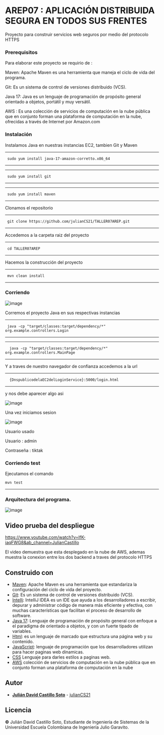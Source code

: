 # AREP07 : APLICACIÓN DISTRIBUIDA SEGURA EN TODOS SUS FRENTES

Proyecto para construir servicios web seguros por medio del protocolo HTTPS

### Prerequisitos

Para elaborar este proyecto se requirio de : 


Maven: Apache Maven es una herramienta que maneja el ciclo de vida del programa.



Git: Es un sistema de control de versiones distribuido (VCS).



Java 17: Java es un lenguaje de programación de propósito general orientado a objetos, portátil y muy versátil.



AWS : Es una colección de servicios de computación en la nube pública que en conjunto forman una plataforma de computación en la nube, ofrecidas a través de Internet por Amazon.com

### Instalación

Instalamos Java en nuestras instancias EC2, tambien Git y Maven


---

	 sudo yum install java-17-amazon-corretto.x86_64
  
	
---


---

	 sudo yum install git
  
	
---


---

	 sudo yum install maven
  
	
---

Clonamos el repositorio

---

     git clone https://github.com/julianCS21/TALLER07AREP.git
---
  

Accedemos a la carpeta raiz del proyecto


---

     cd TALLER07AREP
---

Hacemos la construcción del proyecto

---

	 mvn clean install
  
	
---



### Corriendo


![image](https://github.com/julianCS21/TALLER07AREP/assets/96396177/1f066786-5897-4ef0-a2f0-d9c4b242a1b0)



Corremos el proyecto Java en sus respectivas instancias


---

	 java -cp "target/classes:target/dependency/*" org.example.controllers.Login
  
	
---

---

	  java -cp "target/classes:target/dependency/*" org.example.controllers.MainPage
  
	
---



Y a traves de nuestro navegador de confianza accedemos a la url

---

	  {DnspublicodelaEC2delLoginService}:5000/login.html
  
	
---

y nos debe aparecer algo asi

![image](https://github.com/julianCS21/TALLER07AREP/assets/96396177/fe539ddd-ce24-4711-88ec-0d4e6f809740)


Una vez iniciamos sesion

![image](https://github.com/julianCS21/TALLER07AREP/assets/96396177/8c7cf082-91bf-4384-b273-6eab842239df)


Usuario usado

Usuario : admin



Contraseña : tiktak




### Corriendo test

Ejecutamos el comando

	mvn test
	
---


### Arquitectura del programa.


![image](https://github.com/julianCS21/TALLER07AREP/assets/96396177/4556ac70-b7eb-4799-baa5-bbc5d92e6f94)








## Video prueba del despliegue 

https://www.youtube.com/watch?v=IfK-iaqFWG8&ab_channel=JulianCastillo

El video demuestra que esta desplegado en la nube de AWS, ademas muestra la conexion entre los dos backend a traves del protocolo HTTPS



## Construido con

* [Maven](https://maven.apache.org/): Apache Maven es una herramienta que estandariza la configuración del ciclo de vida del proyecto.
* [Git](https://rometools.github.io/rome/):  Es un sistema de control de versiones distribuido (VCS).
* [Intellj](https://www.jetbrains.com/es-es/idea/): IntelliJ IDEA es un IDE que ayuda a los desarrolladores a escribir, depurar y administrar código de manera más eficiente y efectiva, con muchas características que facilitan el proceso de desarrollo de software.
* [Java 17](https://www.java.com/es/): Lenguaje de programación de propósito general con enfoque a el paradigma de orientado a objetos, y con un fuerte tipado de variables.
* [Html](https://developer.mozilla.org/es/docs/Learn/Getting_started_with_the_web/HTML_basics): es un lenguaje de marcado que estructura una página web y su contenido.
* [JavaScript](https://developer.mozilla.org/es/docs/Learn/JavaScript/First_steps/What_is_JavaScript): lenguaje de programación que los desarrolladores utilizan para hacer paginas web dinamicas.
* [CSS](https://developer.mozilla.org/es/docs/Web/CSS) Lenguaje para darles estilos a paginas web.
* [AWS](https://aws.amazon.com/es/free/?trk=8fa18207-f2c2-4587-81a1-f2a3648571b3&sc_channel=ps&ef_id=CjwKCAjwseSoBhBXEiwA9iZtxmEwAgfk7jPE4NlzdkF60BOim6V2loEW5eNT7e8yJcbyO0g8dZpJaBoCRIEQAvD_BwE:G:s&s_kwcid=AL!4422!3!647999789205!e!!g!!aws!19685287144!146461596896&gclid=CjwKCAjwseSoBhBXEiwA9iZtxmEwAgfk7jPE4NlzdkF60BOim6V2loEW5eNT7e8yJcbyO0g8dZpJaBoCRIEQAvD_BwE&all-free-tier.sort-by=item.additionalFields.SortRank&all-free-tier.sort-order=asc&awsf.Free%20Tier%20Types=*all&awsf.Free%20Tier%20Categories=*all) colección de servicios de computación en la nube pública que en conjunto forman una plataforma de computación en la nube


## Autor
* **[Julián David Castillo Soto](https://www.linkedin.com/in/julián-david-castillo-soto-118856216/)**  - [julianCS21](https://github.com/julianCS21)

## Licencia
**©** Julián David Castillo Soto, Estudiante de Ingeniería de Sistemas de la Universidad Escuela Colombiana de Ingeniería Julio Garavito.
